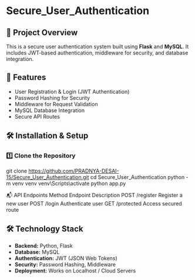 # Secure_User_Authentication

## 📌 Project Overview
This is a secure user authentication system built using **Flask** and **MySQL**. It includes JWT-based authentication, middleware for security, and database integration.

## 🚀 Features
- User Registration & Login (JWT Authentication)
- Password Hashing for Security
- Middleware for Request Validation
- MySQL Database Integration
- Secure API Routes


## 🛠️ Installation & Setup

### 1️⃣ Clone the Repository  
git clone https://github.com/PRADNYA-DESAI-15/Secure_User_Authentication.git
cd Secure_User_Authentication
python -m venv venv
venv\Scripts\activate
python app.py

📬 API Endpoints
Method	Endpoint	Description
POST	/register	Register a new user
POST	/login	Authenticate user
GET	/protected	Access secured route

## 🛠️ Technology Stack  
- **Backend:** Python, Flask  
- **Database:** MySQL  
- **Authentication:** JWT (JSON Web Tokens)  
- **Security:** Password Hashing, Middleware  
- **Deployment:** Works on Localhost / Cloud Servers  
